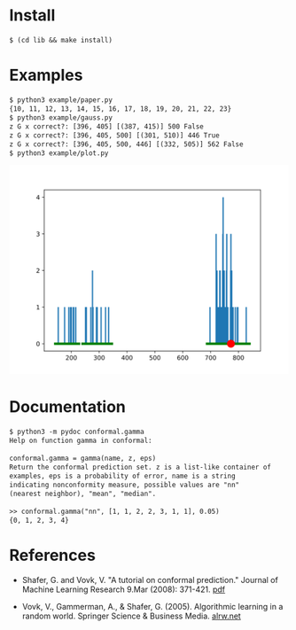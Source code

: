 # Install

    $ (cd lib && make install)

# Examples

    $ python3 example/paper.py
    {10, 11, 12, 13, 14, 15, 16, 17, 18, 19, 20, 21, 22, 23}
    $ python3 example/gauss.py
    z G x correct?: [396, 405] [(387, 415)] 500 False
    z G x correct?: [396, 405, 500] [(301, 510)] 446 True
    z G x correct?: [396, 405, 500, 446] [(332, 505)] 562 False
    $ python3 example/plot.py

![example image](img/plot.svg)

# Documentation

    $ python3 -m pydoc conformal.gamma
    Help on function gamma in conformal:

    conformal.gamma = gamma(name, z, eps)
	Return the conformal prediction set. z is a list-like container of
	examples, eps is a probability of error, name is a string
	indicating nonconformity measure, possible values are "nn"
	(nearest neighbor), "mean", "median".

	>> conformal.gamma("nn", [1, 1, 2, 2, 3, 1, 1], 0.05)
	{0, 1, 2, 3, 4}

# References

- Shafer, G. and Vovk, V. "A tutorial on conformal prediction."
  Journal of Machine Learning Research 9.Mar (2008): 371-421.
  [pdf](https://jmlr.csail.mit.edu/papers/volume9/shafer08a/shafer08a.pdf)

- Vovk, V., Gammerman, A., & Shafer, G. (2005). Algorithmic learning
  in a random world. Springer Science & Business Media.
  [alrw.net](http://alrw.net)
